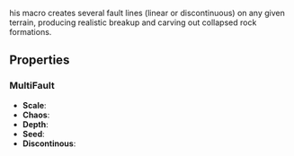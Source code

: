 his macro creates several fault lines (linear or discontinuous) on any given terrain, producing realistic breakup and carving out collapsed rock formations.

## Properties

### MultiFault

- **Scale**:
- **Chaos**:
- **Depth**:
- **Seed**:
- **Discontinous**:
